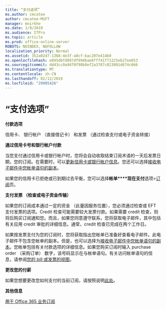 ```yaml
---
title: “支付选项”
ms.author: cmcatee
author: cmcatee-MSFT
manager: mnirkhe
ms.date: 1/9/2019
ms.audience: ITPro
ms.topic: article
ms.prod: office-online-server
ROBOTS: NOINDEX, NOFOLLOW
localization_priority: Normal
ms.assetid: 352a02d7-1368-4e3f-a8cf-bac207e414b0
ms.openlocfilehash: e895d6fd097df994bae8fff41f71225eb27ee853
ms.sourcegitcommit: dd43cc0a9470f98b8ef2a3787c823801d674c666
ms.translationtype: MT
ms.contentlocale: zh-CN
ms.lasthandoff: 02/12/2019
ms.locfileid: "29905426"
---
```

# <a name="payment-options"></a>“支付选项”

 **付款选项**
  
信用卡、 银行帐户 （直接借记卡） 和发票 （通过检查支付或电子资金转接）
  
 **通过信用卡号和银行帐户付款**
  
当您支付通过信用卡或银行帐户时，您将会自动收取结束订阅术语的一天后发票日期，您的订阅。在需要时，可以[更新信用卡或银行帐户信息](https://docs.microsoft.com/office365/admin/subscriptions-and-billing/add-update-or-remove-credit-card-or-bank-account?view=o365-worldwide)。您还可以选择[接收电子邮件中您帐单语句的副本](https://docs.microsoft.com/office365/admin/subscriptions-and-billing/pay-for-your-subscription?view=o365-worldwide#receive-a-copy-of-your-billing-statement-in-email)。
  
如果您的信用卡已拒绝或已到期过去平衡，您可以选择**帐单****现在支付**选项\>[订阅](https://portal.office.com/adminportal/home#/subscriptions)页。 
  
 **支付发票 （检查或电子资金传输）**
  
如果您的订阅成本通过一定的资金 （此量因服务位置），您必须通过检查或 EFT 支付发票的选项。Credit 检查可能需要较大发票付款。如果需要 credit 检查，则将后购买订阅通知您。而且，如果您同意遵守联系，您将获取电子邮件，其中包括有关应用 credit 审批的详细信息。通常，credit 检查已完成在两个工作日。
  
如果按发票支付为您的订阅时，您将获取指出您帐单已准备好查看电子邮件。此电子邮件不包含您帐单的副本。但是，也可以选择为[接收电子邮件中您帐单语句的副本](https://docs.microsoft.com/office365/admin/subscriptions-and-billing/pay-for-your-subscription?view=o365-worldwide#receive-a-copy-of-your-billing-statement-in-email)。您帐单包括有关付款选项的详细信息。如果您购买订阅时输入 purchase order （采购订单） 数字，该号码显示在与帐单语句。有关访问帐单语句的信息，请参阅[您的 bill 或发票的视图](https://docs.microsoft.com/office365/admin/subscriptions-and-billing/view-your-bill-or-invoice?view=o365-worldwide)。
  
 **更改您的付薪**
  
如果您想要更改您如何支付的当前订阅，请按照说明[此处](https://docs.microsoft.com/office365/admin/subscriptions-and-billing/change-payment-method?view=o365-worldwide)。
  
 **其他信息**
  
[用于 Office 365 业务订阅](https://docs.microsoft.com/office365/admin/subscriptions-and-billing/pay-for-your-subscription?view=o365-worldwide)
  

